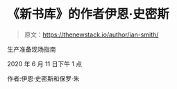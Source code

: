 # 《新书库》的作者伊恩·史密斯

> 原文：<https://thenewstack.io/author/ian-smith/>

生产准备现场指南

2020 年 6 月 11 日下午 1 点

作者:伊恩·史密斯和保罗·朱